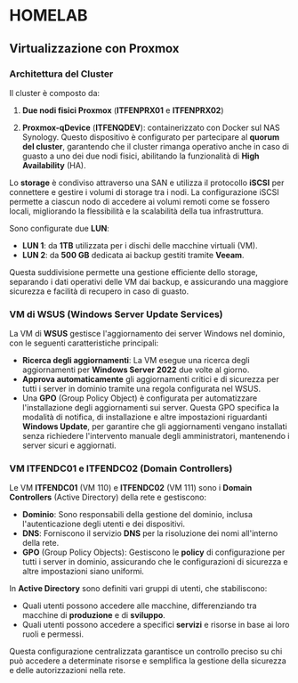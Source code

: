 # HOMELAB
## Virtualizzazione con Proxmox
### Architettura del Cluster

Il cluster è composto da:

1. **Due nodi fisici Proxmox** (**ITFENPRX01** e **ITFENPRX02**)

2. **Proxmox-qDevice** (**ITFENQDEV**): containerizzato con Docker sul NAS Synology. Questo dispositivo è configurato per partecipare al **quorum del cluster**, garantendo che il cluster rimanga operativo anche in caso di guasto a uno dei due nodi fisici, abilitando la funzionalità di **High Availability** (HA).

Lo **storage** è condiviso attraverso una SAN e utilizza il protocollo **iSCSI** per connettere e gestire i volumi di storage tra i nodi. La configurazione iSCSI permette a ciascun nodo di accedere ai volumi remoti come se fossero locali, migliorando la flessibilità e la scalabilità della tua infrastruttura.

Sono configurate due **LUN**:

- **LUN 1**: da **1TB** utilizzata per i dischi delle macchine virtuali (VM).
- **LUN 2**: da **500 GB** dedicata ai backup gestiti tramite **Veeam**.

Questa suddivisione permette una gestione efficiente dello storage, separando i dati operativi delle VM dai backup, e assicurando una maggiore sicurezza e facilità di recupero in caso di guasto.

### VM di WSUS (Windows Server Update Services)

La VM di **WSUS** gestisce l'aggiornamento dei server Windows nel dominio, con le seguenti caratteristiche principali:

- **Ricerca degli aggiornamenti**: La VM esegue una ricerca degli aggiornamenti per **Windows Server 2022** due volte al giorno.
- **Approva automaticamente** gli aggiornamenti critici e di sicurezza per tutti i server in dominio tramite una regola configurata nel WSUS.
- Una **GPO** (Group Policy Object) è configurata per automatizzare l'installazione degli aggiornamenti sui server. Questa GPO specifica la modalità di notifica, di installazione e altre impostazioni riguardanti **Windows Update**, per garantire che gli aggiornamenti vengano installati senza richiedere l'intervento manuale degli amministratori, mantenendo i server sicuri e aggiornati.

### VM ITFENDC01 e ITFENDC02 (Domain Controllers)

Le VM **ITFENDC01** (VM 110) e **ITFENDC02** (VM 111) sono i **Domain Controllers** (Active Directory) della rete e gestiscono:

- **Dominio**: Sono responsabili della gestione del dominio, inclusa l'autenticazione degli utenti e dei dispositivi.
- **DNS**: Forniscono il servizio **DNS** per la risoluzione dei nomi all'interno della rete.
- **GPO** (Group Policy Objects): Gestiscono le **policy** di configurazione per tutti i server in dominio, assicurando che le configurazioni di sicurezza e altre impostazioni siano uniformi.

In **Active Directory** sono definiti vari gruppi di utenti, che stabiliscono:

- Quali utenti possono accedere alle macchine, differenziando tra macchine di **produzione** e di **sviluppo**.
- Quali utenti possono accedere a specifici **servizi** e risorse in base ai loro ruoli e permessi.

Questa configurazione centralizzata garantisce un controllo preciso su chi può accedere a determinate risorse e semplifica la gestione della sicurezza e delle autorizzazioni nella rete.
